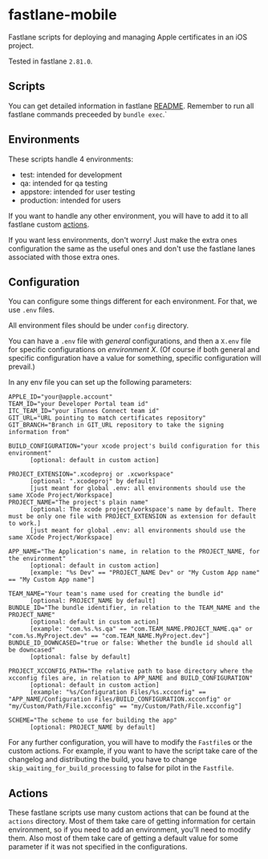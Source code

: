fastlane-mobile
================

Fastlane scripts for deploying and managing Apple certificates in an iOS project.

Tested in fastlane `2.81.0`.

## Scripts

You can get detailed information in fastlane [README](./README.md).
Remember to run all fastlane commands preceeded by `bundle exec`.`

## Environments

These scripts handle 4 environments:
- test: intended for development
- qa: intended for qa testing
- appstore: intended for user testing
- production: intended for users

If you want to handle any other environment, you will have to add it to all fastlane custom [actions](#actions).

If you want less environments, don't worry! Just make the extra ones configuration the same as the useful ones
and don't use the fastlane lanes associated with those extra ones.

## Configuration

You can configure some things different for each environment. For that, we use `.env` files.

All environment files should be under `config` directory.

You can have a `.env` file with *general* configurations, and then a `X.env` file for specific configurations on *environment X*.
(Of course if both general and specific configuration have a value for something, specific configuration will prevail.)

In any env file you can set up the following parameters:

```
APPLE_ID="your@apple.account"
TEAM_ID="your Developer Portal team id"
ITC_TEAM_ID="your iTunnes Connect team id"
GIT_URL="URL pointing to match certificates repository"
GIT_BRANCH="Branch in GIT_URL repository to take the signing information from"

BUILD_CONFIGURATION="your xcode project's build configuration for this environment"
      [optional: default in custom action]

PROJECT_EXTENSION=".xcodeproj or .xcworkspace"
      [optional: ".xcodeproj" by default]
      [just meant for global .env: all environments should use the same XCode Project/Workspace]
PROJECT_NAME="The project's plain name"
      [optional: The xcode project/workspace's name by default. There must be only one file with PROJECT_EXTENSION as extension for default to work.]
      [just meant for global .env: all environments should use the same XCode Project/Workspace]

APP_NAME="The Application's name, in relation to the PROJECT_NAME, for the environment"
      [optional: default in custom action]
      [example: "%s Dev" == "PROJECT_NAME Dev" or "My Custom App name" == "My Custom App name"]

TEAM_NAME="Your team's name used for creating the bundle id"
      [optional: PROJECT_NAME by default]
BUNDLE_ID="The bundle identifier, in relation to the TEAM_NAME and the PROJECT_NAME"
      [optional: default in custom action]
      [example: "com.%s.%s.qa" == "com.TEAM_NAME.PROJECT_NAME.qa" or "com.%s.MyProject.dev" == "com.TEAM_NAME.MyProject.dev"]
BUNDLE_ID_DOWNCASED="true or false: Whether the bundle id should all be downcased"
      [optional: false by default]

PROJECT_XCCONFIG_PATH="The relative path to base directory where the xcconfig files are, in relation to APP_NAME and BUILD_CONFIGURATION"
      [optional: default in custom action]
      [example: "%s/Configuration Files/%s.xcconfig" == "APP_NAME/Configuration Files/BUILD_CONFIGURATION.xcconfig" or "my/Custom/Path/File.xcconfig" == "my/Custom/Path/File.xcconfig"]

SCHEME="The scheme to use for building the app"
      [optional: PROJECT_NAME by default]
```

For any further configuration, you will have to modify the `Fastfile`s or the custom actions.
For example, if you want to have the script take care of the changelog and distributing the build, you have to change `skip_waiting_for_build_processing` to false for pilot in the `Fastfile`.

## Actions

These fastlane scripts use many custom actions that can be found at the `actions` directory.
Most of them take care of getting information for certain environment, so if you need to add an environment, you'll need to modify them.
Also most of them take care of getting a default value for some parameter if it was not specified in the configurations.
